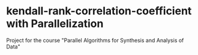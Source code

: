 # kendall-rank-correlation-coefficient with Parallelization
Project for the course "Parallel Algorithms for Synthesis and Analysis of Data"
